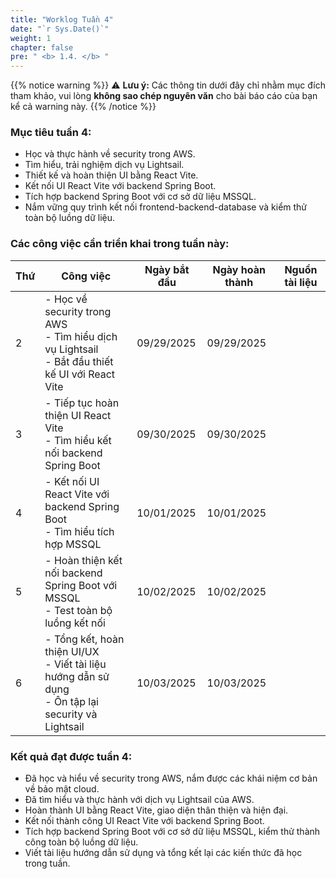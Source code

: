```yaml
---
title: "Worklog Tuần 4"
date: "`r Sys.Date()`"
weight: 1
chapter: false
pre: " <b> 1.4. </b> "
---
```

{{% notice warning %}}
⚠️ **Lưu ý:** Các thông tin dưới đây chỉ nhằm mục đích tham khảo, vui lòng **không sao chép nguyên văn** cho bài báo cáo của bạn kể cả warning này.
{{% /notice %}}


### Mục tiêu tuần 4:

* Học và thực hành về security trong AWS.
* Tìm hiểu, trải nghiệm dịch vụ Lightsail.
* Thiết kế và hoàn thiện UI bằng React Vite.
* Kết nối UI React Vite với backend Spring Boot.
* Tích hợp backend Spring Boot với cơ sở dữ liệu MSSQL.
* Nắm vững quy trình kết nối frontend-backend-database và kiểm thử toàn bộ luồng dữ liệu.

### Các công việc cần triển khai trong tuần này:
| Thứ | Công việc                                                                                                                                                                                   | Ngày bắt đầu | Ngày hoàn thành | Nguồn tài liệu                            |
| --- | ------------------------------------------------------------------------------------------------------------------------------------------------------------------------------------------- | ------------ | --------------- | ----------------------------------------- |
| 2   | - Học về security trong AWS <br> - Tìm hiểu dịch vụ Lightsail <br> - Bắt đầu thiết kế UI với React Vite | 09/29/2025   | 09/29/2025      |
| 3   | - Tiếp tục hoàn thiện UI React Vite <br> - Tìm hiểu kết nối backend Spring Boot | 09/30/2025   | 09/30/2025      |
| 4   | - Kết nối UI React Vite với backend Spring Boot <br> - Tìm hiểu tích hợp MSSQL | 10/01/2025   | 10/01/2025      |
| 5   | - Hoàn thiện kết nối backend Spring Boot với MSSQL <br> - Test toàn bộ luồng kết nối | 10/02/2025   | 10/02/2025      |
| 6   | - Tổng kết, hoàn thiện UI/UX <br> - Viết tài liệu hướng dẫn sử dụng <br> - Ôn tập lại security và Lightsail | 10/03/2025   | 10/03/2025      |


### Kết quả đạt được tuần 4:

* Đã học và hiểu về security trong AWS, nắm được các khái niệm cơ bản về bảo mật cloud.
* Đã tìm hiểu và thực hành với dịch vụ Lightsail của AWS.
* Hoàn thành UI bằng React Vite, giao diện thân thiện và hiện đại.
* Kết nối thành công UI React Vite với backend Spring Boot.
* Tích hợp backend Spring Boot với cơ sở dữ liệu MSSQL, kiểm thử thành công toàn bộ luồng dữ liệu.
* Viết tài liệu hướng dẫn sử dụng và tổng kết lại các kiến thức đã học trong tuần.


